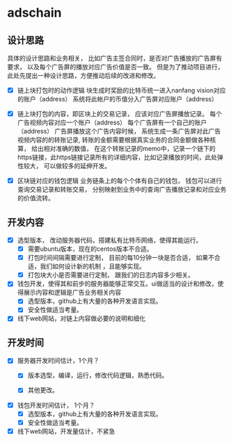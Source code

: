 # adschain 
## 设计思路
具体的设计思路和业务相关， 比如广告主签合同时，是否对广告播放的广告屏有要求， 以及每个广告屏的播放对应广告价值是否一致。
但是为了推动项目进行，此处先提出一种设计思路，方便推动后续的改进和修改。

- [x] 链上块打包时的动作逻辑
块生成时奖励的比特币统一进入nanfang vision对应的账户（address）
系统将此帐户的币值分入广告屏对应账户（address）

- [x] 链上块打包的内容，即区块上的交易记录， 应该对应广告屏播放记录。
每个广告视频内容对应一个账户（address）
每个广告屏有一个自己的账户（address）
广告屏播放这个广告内容时候， 系统生成一条广告屏对此广告视频内容的的转账记录, 转账的金额需要根据真实业务的合同金额做各种核算， 给出相对准确的数值， 
在这个转账记录的memo中，记录一个链下的https链接，此https链接记录所有的详细内容，比如记录播放的时间，此处弹性较大， 可以做较多的延伸开发。

- [x] 区块链对应的钱包逻辑
业务链条上的每个个体有自己的钱包， 钱包可以进行查询交易记录和转账交易， 分别映射到业务中的查询广告播放记录和对应业务的价值流转。

## 开发内容

- [x] 选型版本， 改动服务器代码，搭建私有比特币网络，使得其能运行。
   - [x] 需要ubuntu版本，现在的centos版本不合适。
   - [x] 打包时间间隔需要进行定制， 目前的每10分钟一块是否合适， 如果不合适，我们如何设计新的机制 ，且能够实现。
   - [x] 打包块大小是否需要进行定制， 跟我们的日志内容多少相关。
   
- [x] 钱包开发，使得其和前步的服务器能够正常交互。ui做适当的设计和修改，使得展示内容和逻辑是广告业务相关内容
   - [x] 选型版本，github上有大量的各种开发语言实现。
   - [x] 安全性做适当考量。
   
- [x] 线下web网站，对链上内容做必要的说明和细化

## 开发时间

- [x] 服务器开发时间估计，1个月？
   - [x] 版本选型，编译，运行，修改代码逻辑，熟悉代码。
   - [x] 其他更改。

   
- [x] 钱包开发时间估计， 1个月？
   - [x] 选型版本，github上有大量的各种开发语言实现。
   - [x] 安全性做适当考量。
   
- [x] 线下web网站，开发量估计，不紧急
